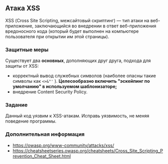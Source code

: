 ## Атака XSS

XSS (Сross Site Sсriрting, межсайтовый скриптинг) — тип атаки на веб-приложение, заключающийся во внедрении в ответ веб-приложения вредоносного кода (который будет выполнен на компьютере пользователя при открытии им этой страницы).

### Защитные меры

Существует два **основных**, дополняющих друг друга, подхода для защиты от XSS:
* корректный вывод служебных символов (наиболее опасны такие символы как  ```<>&"'``` ). **Целесообразно включить "эскейпинг по умолчанию" в используемом шаблонизаторе;**
* внедрение Content Security Policy.

### Задание

Данный код уязвим к XSS-атакам. Исправь уязвимость, не меняя поведение программы.

### Дополнительная информация
* https://owasp.org/www-community/attacks/xss/
* https://cheatsheetseries.owasp.org/cheatsheets/Cross_Site_Scripting_Prevention_Cheat_Sheet.html